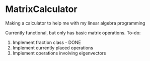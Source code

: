 # MatrixCalculator
Making a calculator to help me with my linear algebra programming

Currently functional, but only has basic matrix operations.
To-do:
1. Implement fraction class - DONE
2. Implement currently placed operations
3. Implement operations involving eigenvectors
